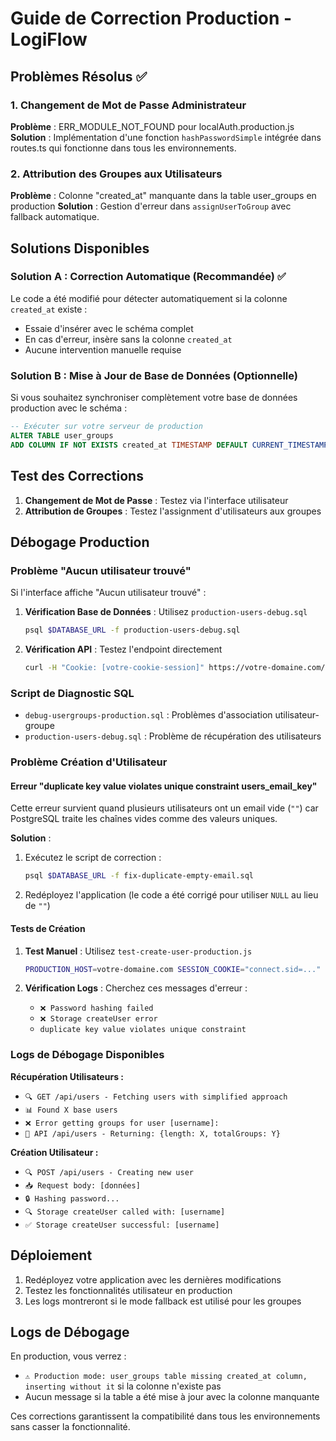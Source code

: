 # Guide de Correction Production - LogiFlow

## Problèmes Résolus ✅

### 1. Changement de Mot de Passe Administrateur
**Problème** : ERR_MODULE_NOT_FOUND pour localAuth.production.js
**Solution** : Implémentation d'une fonction `hashPasswordSimple` intégrée dans routes.ts qui fonctionne dans tous les environnements.

### 2. Attribution des Groupes aux Utilisateurs  
**Problème** : Colonne "created_at" manquante dans la table user_groups en production
**Solution** : Gestion d'erreur dans `assignUserToGroup` avec fallback automatique.

## Solutions Disponibles

### Solution A : Correction Automatique (Recommandée) ✅
Le code a été modifié pour détecter automatiquement si la colonne `created_at` existe :
- Essaie d'insérer avec le schéma complet
- En cas d'erreur, insère sans la colonne `created_at`
- Aucune intervention manuelle requise

### Solution B : Mise à Jour de Base de Données (Optionnelle)
Si vous souhaitez synchroniser complètement votre base de données production avec le schéma :

```sql
-- Exécuter sur votre serveur de production
ALTER TABLE user_groups 
ADD COLUMN IF NOT EXISTS created_at TIMESTAMP DEFAULT CURRENT_TIMESTAMP;
```

## Test des Corrections

1. **Changement de Mot de Passe** : Testez via l'interface utilisateur
2. **Attribution de Groupes** : Testez l'assignment d'utilisateurs aux groupes

## Débogage Production

### Problème "Aucun utilisateur trouvé"
Si l'interface affiche "Aucun utilisateur trouvé" :

1. **Vérification Base de Données** : Utilisez `production-users-debug.sql`
   ```bash
   psql $DATABASE_URL -f production-users-debug.sql
   ```

2. **Vérification API** : Testez l'endpoint directement
   ```bash
   curl -H "Cookie: [votre-cookie-session]" https://votre-domaine.com/api/users
   ```

### Script de Diagnostic SQL
- `debug-usergroups-production.sql` : Problèmes d'association utilisateur-groupe
- `production-users-debug.sql` : Problème de récupération des utilisateurs

### Problème Création d'Utilisateur

#### Erreur "duplicate key value violates unique constraint users_email_key"
Cette erreur survient quand plusieurs utilisateurs ont un email vide (`""`) car PostgreSQL traite les chaînes vides comme des valeurs uniques.

**Solution** :
1. Exécutez le script de correction :
   ```bash
   psql $DATABASE_URL -f fix-duplicate-empty-email.sql
   ```

2. Redéployez l'application (le code a été corrigé pour utiliser `NULL` au lieu de `""`)

#### Tests de Création
1. **Test Manuel** : Utilisez `test-create-user-production.js`
   ```bash
   PRODUCTION_HOST=votre-domaine.com SESSION_COOKIE="connect.sid=..." node test-create-user-production.js
   ```

2. **Vérification Logs** : Cherchez ces messages d'erreur :
   - `❌ Password hashing failed`
   - `❌ Storage createUser error`
   - `duplicate key value violates unique constraint`

### Logs de Débogage Disponibles
**Récupération Utilisateurs :**
- `🔍 GET /api/users - Fetching users with simplified approach`
- `📊 Found X base users`
- `❌ Error getting groups for user [username]:`
- `🔐 API /api/users - Returning: {length: X, totalGroups: Y}`

**Création Utilisateur :**
- `🔍 POST /api/users - Creating new user`
- `📥 Request body: [données]`
- `🔒 Hashing password...`
- `🔍 Storage createUser called with: [username]`
- `✅ Storage createUser successful: [username]`

## Déploiement

1. Redéployez votre application avec les dernières modifications
2. Testez les fonctionnalités utilisateur en production
3. Les logs montreront si le mode fallback est utilisé pour les groupes

## Logs de Débogage

En production, vous verrez :
- `⚠️ Production mode: user_groups table missing created_at column, inserting without it` si la colonne n'existe pas
- Aucun message si la table a été mise à jour avec la colonne manquante

Ces corrections garantissent la compatibilité dans tous les environnements sans casser la fonctionnalité.